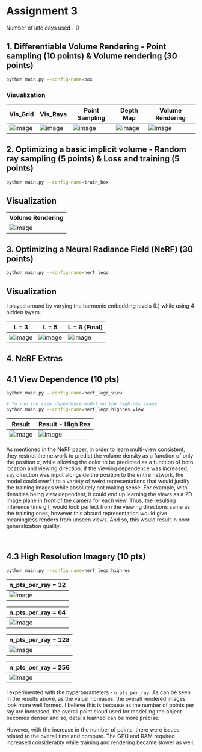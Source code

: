 Assignment 3
===================================

Number of late days used - 0

##  1. Differentiable Volume Rendering - Point sampling (10 points) & Volume rendering (30 points)

```bash
python main.py --config-name=box
```

### Visualization

| Vis_Grid | Vis_Rays | Point Sampling | Depth Map | Volume Rendering |
| -------- | -------- | -------------- | --------- | ---------------- |
| ![image](results/grid1.png) | ![image](results/ray1.png) | ![image](results/points1.png) | ![image](results/depth1.png) | ![image](results/part_1.gif) |

##  2. Optimizing a basic implicit volume - Random ray sampling (5 points) &  Loss and training (5 points)

```bash
python main.py --config-name=train_box
```

##  Visualization

| Volume Rendering |
| ---------------- |
| ![image](results/part_2.gif) |


##  3. Optimizing a Neural Radiance Field (NeRF) (30 points)

```bash
python main.py --config-name=nerf_lego
```

## Visualization

I played around by varying the harmonic embedding levels (L) while using 4 hidden layers.

| L = 3 | L = 5 | L = 6 (Final) |
| ----- | ----- | ----- |
| ![image](results/part_3_3embed.gif) | ![image](results/part_3_5embed.gif) | ![image](results/part_3.gif) |

##  4. NeRF Extras

## 4.1 View Dependence (10 pts)

```bash
python main.py --config-name=nerf_lego_view

# To run the view dependence model on the high res image
python main.py --config-name=nerf_lego_highres_view
```

| Result | Result - High Res |
| ------ | ----------------- |
| ![image](results/part_4.1.gif) | ![image](results/part_4.1_highres.gif) |

As mentioned in the NeRF paper, in order to learn multi-view consistent, they restrict the network to predict the volume density as a function of only the position
x, while allowing the color to be predicted as a function of both location
and viewing direction. If the viewing dependence was increased, say direction was input alongside the position to the entire network, the model could overfit to a variety of weird representations that would justify the training images while absolutely not making sense. For example, with densities being view dependent, it could end up learning the views as a 2D image plane in front of the camera for each view. Thus, the resulting inference time gif, would look perfect from the viewing directions same as the training ones, however this absurd representation would give meaningless renders from unseen views. And so, this would result in poor generalization quality.

<br/>

##  4.3 High Resolution Imagery (10 pts)

```bash
python main.py --config-name=nerf_lego_highres
```

| n_pts_per_ray = 32 |
| -------------- |
| ![image](results/part_4.3_32pts.gif) |

| n_pts_per_ray = 64 |
| -------------- |
| ![image](results/part_4.3_64pts.gif) |

| n_pts_per_ray = 128 |
| --------------- |
| ![image](results/part_4.3_128pts.gif) |

| n_pts_per_ray = 256 |
| --------------- |
| ![image](results/part_4.3_256pts.gif) |

I experimented with the hyperparameters - `n_pts_per_ray`. As can be seen in the results above, as the value increases, the overall rendered images look more well formed. I believe this is because as the number of points per ray are increased, the overall point cloud used for modelling the object becomes denser and so, details learned can be more precise.

However, with the increase in the number of points, there were issues related to the overall time and compute. The GPU and RAM required increased considerably while training and rendering became slower as well.
